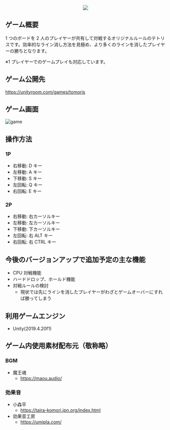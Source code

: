 <p align="center">
    <img src="https://media.githubusercontent.com/media/iridon0920/tomoris/master/Assets/Art/Sprites/TitleLogo.png">
</p>

## ゲーム概要

1 つのボードを 2 人のプレイヤーが共有して対戦するオリジナルルールのテトリスです。効率的なライン消し方法を見極め、より多くのラインを消したプレイヤーの勝ちとなります。

※1 プレイヤーでのゲームプレイも対応しています。

## ゲーム公開先

https://unityroom.com/games/tomoris

## ゲーム画面

![game](game.png "gameImage")

## 操作方法

### 1P

-   右移動: D キー
-   左移動: A キー
-   下移動: S キー
-   左回転: Q キー
-   右回転: E キー

### 2P

-   右移動: 右カーソルキー
-   左移動: 左カーソルキー
-   下移動: 下カーソルキー
-   左回転: 右 ALT キー
-   右回転: 右 CTRL キー

## 今後のバージョンアップで追加予定の主な機能

-   CPU 対戦機能
-   ハードドロップ、ホールド機能
-   対戦ルールの検討
    -   現状では先にラインを消したプレイヤーがわざとゲームオーバーにすれば勝ってしまう

## 利用ゲームエンジン

-   Unity(2019.4.20f1)

## ゲーム内使用素材配布元（敬称略）

### BGM

-   魔王魂
    -   https://maou.audio/

### 効果音

-   小森平
    -   https://taira-komori.jpn.org/index.html
-   効果音工房
    -   https://umipla.com/

